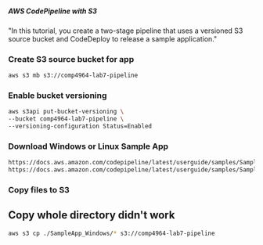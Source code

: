 ##### AWS CodePipeline with S3 #####
"In this tutorial, you create a two-stage pipeline that uses a versioned S3 source bucket and CodeDeploy to release a sample application."

### Create S3 source bucket for app ###
```sh
aws s3 mb s3://comp4964-lab7-pipeline
```

### Enable bucket versioning ###
```sh
aws s3api put-bucket-versioning \
--bucket comp4964-lab7-pipeline \
--versioning-configuration Status=Enabled
```

### Download Windows or Linux Sample App ###
```sh
https://docs.aws.amazon.com/codepipeline/latest/userguide/samples/SampleApp_Windows.zip
https://docs.aws.amazon.com/codepipeline/latest/userguide/samples/SampleApp_Linux.zip
```

### Copy files to S3 ###
## **Copy whole directory didn't work** ##
```sh
aws s3 cp ./SampleApp_Windows/* s3://comp4964-lab7-pipeline
```

